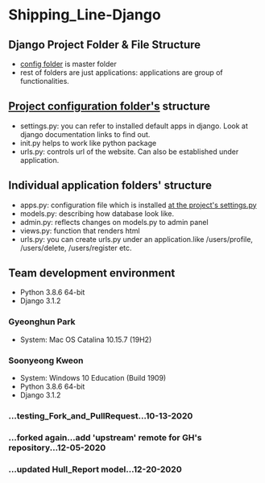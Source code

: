 # Shipping_Line-Django

## Django Project Folder & File Structure

- [config folder](./config) is master folder
- rest of folders are just applications: applications are group of functionalities.

## [Project configuration folder's](./config) structure

- settings.py: you can refer to installed default apps in django. Look at django documentation links to find out.
- init.py helps to work like python package
- urls.py: controls url of the website. Can also be established under application.

## Individual application folders' structure

- apps.py: configuration file which is installed [at the project's settings.py](./config/settings.py)
- models.py: describing how database look like.
- admin.py: reflects changes on models.py to admin panel
- views.py: function that renders html
- urls.py: you can create urls.py under an application.like /users/profile, /users/delete, /users/register etc.

## Team development environment

- Python 3.8.6 64-bit
- Django 3.1.2

### Gyeonghun Park

- System: Mac OS Catalina 10.15.7 (19H2)

### Soonyeong Kweon

- System: Windows 10 Education (Build 1909)
- Python 3.8.6 64-bit
- Django 3.1.2

### ...testing_Fork_and_PullRequest...10-13-2020

### ...forked again...add 'upstream' remote for GH's repository...12-05-2020

### ...updated Hull_Report model...12-20-2020
